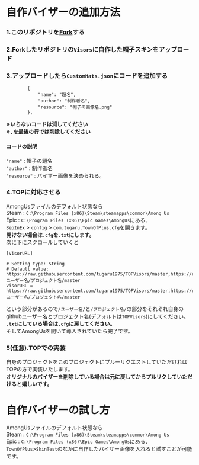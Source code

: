 # 自作バイザーの追加方法
### 1.このリポジトリを[Fork](https://github.com/tugaru1975/TOPVisors/fork)する
### 2.Forkしたリポジトリの`Visors`に自作した帽子スキンをアップロード
### 3.アップロードしたら`CustomHats.json`にコードを追加する
```
        {
            "name": "題名",
            "author": "制作者名",
            "resource": "帽子の画像名.png"
        },
```  
**※いらないコードは消してください**  
**※`,`を最後の行では削除してください**
#### コードの説明
`"name"` : 帽子の題名  
`"author"` : 制作者名  
`"resource"` : バイザー画像を決められる。  
### 4.TOPに対応させる
AmongUsファイルのデフォルト状態なら  
Steam : `C:\Program Files (x86)\Steam\steamapps\common\Among Us`  
Epic : `C:\Program Files (x86)\Epic Games\AmongUs`にある、  
`BepInEx` > `config` > `com.tugaru.TownOfPlus.cfg`を開きます。  
**開けない場合は`.cfg`を`.txt`にします。**  
次に下にスクロールしていくと
```
[VisorURL]

# Setting type: String
# Default value: https://raw.githubusercontent.com/tugaru1975/TOPVisors/master,https://raw.githubusercontent.com/ユーザー名/プロジェクト名/master
VisorURL = https://raw.githubusercontent.com/tugaru1975/TOPVisors/master,https://raw.githubusercontent.com/ユーザー名/プロジェクト名/master
```  
という部分があるので`/ユーザー名/`と`/プロジェクト名/`の部分をそれぞれ自身のgithubユーザー名とプロジェクト名(デフォルトは`TOPVisors`)にしてください。  
**`.txt`にしている場合は`.cfg`に戻してください。**  
そしてAmongUsを開いて導入されていたら完了です。
### 5(任意).TOPでの実装
自身のプロジェクトをこのプロジェクトにプルーリクエストしていただければTOPの方で実装いたします。  
**オリジナルのバイザーを削除している場合は元に戻してからプルリクしていただけると嬉しいです。**
# 自作バイザーの試し方
AmongUsファイルのデフォルト状態なら  
Steam : `C:\Program Files (x86)\Steam\steamapps\common\Among Us`  
Epic : `C:\Program Files (x86)\Epic Games\AmongUs`にある、  
`TownOfPlus`>`SkinTest`のなかに自作したバイザー画像を入れると試すことが可能です。
